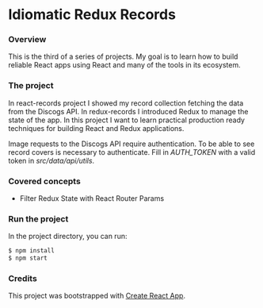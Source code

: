 # Idiomatic Redux Records

### Overview

This is the third of a series of projects. My goal is to learn how to build reliable React apps using React and many of the tools in its ecosystem.

### The project

In react-records project I showed my record collection fetching the data from the Discogs API. In redux-records I introduced Redux to manage the state of the app. In this project I want to learn practical production ready techniques for building React and Redux applications.

Image requests to the Discogs API require authentication. To be able to see record covers is necessary to authenticate. Fill in _AUTH_TOKEN_ with a valid token in _src/data/api/utils_.

### Covered concepts

- Filter Redux State with React Router Params

### Run the project

In the project directory, you can run:

```sh
$ npm install
$ npm start
```

### Credits

This project was bootstrapped with [Create React App](https://github.com/facebook/create-react-app).
